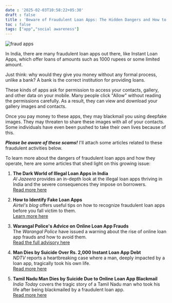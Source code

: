 ```yaml
---
date : '2025-02-03T10:58:22+05:30'
draft : false
title : 'Beware of Fraudulent Loan Apps: The Hidden Dangers and How to Protect Yourself'
toc : false
tags: ["app","social awareness"]
---
```

<meta property="og:image" content="https://pbs.twimg.com/profile_images/1912373522057355264/CewVNmln_400x400.jpg">
<meta name="twitter:image" content="https://pbs.twimg.com/profile_images/1912373522057355264/CewVNmln_400x400.jpg">

![](https://images.indianexpress.com/2023/12/fraud-loan-app.jpg "fraud apps")


In India, there are many fraudulent loan apps out there, like Instant Loan Apps, which offer loans of amounts such as 1000 rupees or some limited amount.

Just think: why would they give you money without any formal process, unlike a bank? A bank is the correct institution for providing loans.

These kinds of apps ask for permission to access your contacts, gallery, and other data on your mobile. Many people click "Allow" without reading the permissions carefully. As a result, they can view and download your gallery images and contacts.

Once you pay money to these apps, they may blackmail you using deepfake images. They may threaten to share these images with all of your contacts. Some individuals have even been pushed to take their own lives because of this.

***Please be aware of these scams!*** I'll attach some articles related to these fraudulent activities below.

To learn more about the dangers of fraudulent loan apps and how they operate, here are some articles that shed light on this growing issue:

1. **The Dark World of Illegal Loan Apps in India**  
   *Al Jazeera* provides an in-depth look at the illegal loan apps thriving in India and the severe consequences they impose on borrowers.  
   [Read more here](https://www.aljazeera.com/economy/2023/12/25/the-dark-world-of-illegal-loan-apps-in-india)

2. **How to Identify Fake Loan Apps**  
   *Airtel's blog* offers useful tips on how to recognize fraudulent loan apps before you fall victim to them.  
   [Learn more here](https://www.airtel.in/blog/personal-loan/identify-fake-loan-apps/)

3. **Warangal Police's Advice on Online Loan App Frauds**  
   The *Warangal Police* have issued a warning about the rise of online loan app frauds and how to avoid them.  
   [Read the full advisory here](https://warangalpolice.telangana.gov.in/online-loan-app-frauds)

4. **Man Dies by Suicide Over Rs. 2,000 Instant Loan App Debt**  
   *NDTV* reports a heartbreaking case where a man, deeply impacted by a loan app, tragically took his own life.  
   [Read more here](https://ndtv.com/india-news/married-47-days-ago-man-dies-by-suicide-over-rs-2-000-instant-app-loan-7219170)

5. **Tamil Nadu Man Dies by Suicide Due to Online Loan App Blackmail**  
   *India Today* covers the tragic story of a Tamil Nadu man who took his life after being blackmailed by a fraudulent loan app.  
   [Read more here](https://www.indiatoday.in/india/tamil-nadu/story/tamil-nadu-man-dies-suicide-blackmail-online-loan-app-2537340-2024-05-10)
